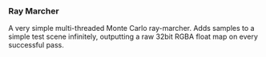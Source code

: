 ### Ray Marcher
A very simple multi-threaded Monte Carlo ray-marcher. Adds samples to a simple test scene infinitely, outputting a raw 32bit RGBA float map on every successful pass.
